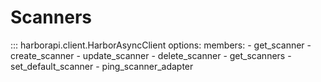 # Scanners

::: harborapi.client.HarborAsyncClient
    options:
        members:
        - get_scanner
        - create_scanner
        - update_scanner
        - delete_scanner
        - get_scanners
        - set_default_scanner
        - ping_scanner_adapter
